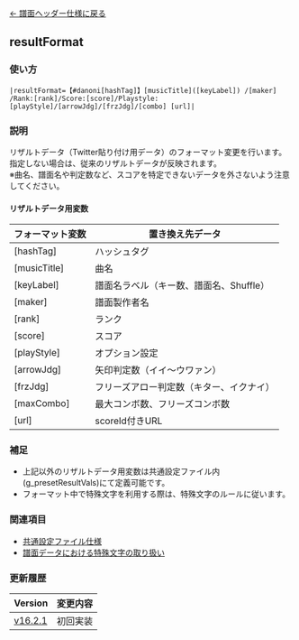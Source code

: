 [← 譜面ヘッダー仕様に戻る](dos_header.html)
## resultFormat

### 使い方
```
|resultFormat=【#danoni[hashTag]】[musicTitle]([keyLabel]) /[maker] /Rank:[rank]/Score:[score]/Playstyle:[playStyle]/[arrowJdg]/[frzJdg]/[combo] [url]|
```
### 説明
リザルトデータ（Twitter貼り付け用データ）のフォーマット変更を行います。  
指定しない場合は、従来のリザルトデータが反映されます。  
※曲名、譜面名や判定数など、スコアを特定できないデータを外さないよう注意してください。

#### リザルトデータ用変数

|フォーマット変数|置き換え先データ|
|----|----|
|[hashTag]|ハッシュタグ|
|[musicTitle]|曲名|
|[keyLabel]|譜面名ラベル（キー数、譜面名、Shuffle）|
|[maker]|譜面製作者名|
|[rank]|ランク|
|[score]|スコア|
|[playStyle]|オプション設定|
|[arrowJdg]|矢印判定数（イイ～ウワァン）|
|[frzJdg]|フリーズアロー判定数（キター、イクナイ）|
|[maxCombo]|最大コンボ数、フリーズコンボ数|
|[url]|scoreId付きURL|

### 補足
- 上記以外のリザルトデータ用変数は共通設定ファイル内(g_presetResultVals)にて定義可能です。
- フォーマット中で特殊文字を利用する際は、特殊文字のルールに従います。

### 関連項目
- [共通設定ファイル仕様](dos_setting.html) 
- [譜面データにおける特殊文字の取り扱い](SpecialCharacters.html) 

### 更新履歴

|Version|変更内容|
|----|----|
|[v16.2.1](https://github.com/cwtickle/danoniplus/releases/tag/v16.2.1)|初回実装|